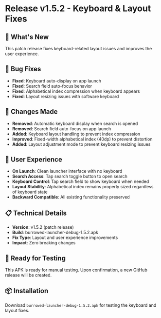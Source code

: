 # Release v1.5.2 - Keyboard & Layout Fixes

## 🎯 What's New
This patch release fixes keyboard-related layout issues and improves the user experience.

## 🔧 Bug Fixes
- **Fixed**: Keyboard auto-display on app launch
- **Fixed**: Search field auto-focus behavior
- **Fixed**: Alphabetical index compression when keyboard appears
- **Fixed**: Layout resizing issues with software keyboard

## 🎯 Changes Made
- **Removed**: Automatic keyboard display when search is opened
- **Removed**: Search field auto-focus on app launch
- **Added**: Keyboard layout handling to prevent index compression
- **Improved**: Fixed-width alphabetical index (40dp) to prevent distortion
- **Added**: Layout adjustment mode to prevent keyboard resizing issues

## 📱 User Experience
- **On Launch**: Clean launcher interface with no keyboard
- **Search Access**: Tap search toggle button to open search
- **Keyboard Control**: Tap search field to show keyboard when needed
- **Layout Stability**: Alphabetical index remains properly sized regardless of keyboard state
- **Backward Compatible**: All existing functionality preserved

## 📋 Technical Details
- **Version**: v1.5.2 (patch release)
- **Build**: burrowed-launcher-debug-1.5.2.apk
- **Fix Type**: Layout and user experience improvements
- **Impact**: Zero breaking changes

## 🚀 Ready for Testing
This APK is ready for manual testing. Upon confirmation, a new GitHub release will be created.

## 📦 Installation
Download `burrowed-launcher-debug-1.5.2.apk` for testing the keyboard and layout fixes.
